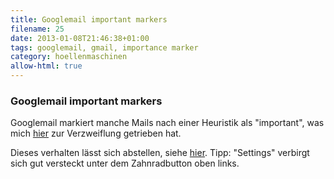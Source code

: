 ```yaml
---
title: Googlemail important markers
filename: 25
date: 2013-01-08T21:46:38+01:00
tags: googlemail, gmail, importance marker
category: hoellenmaschinen
allow-html: true
---
```

### Googlemail important markers

<p>Googlemail markiert manche Mails nach einer Heuristik als "important", was mich <a href="https://www.strangerthanusual.de/blogposts/24">hier</a> zur Verzweiflung getrieben hat.</p>

<p>Dieses verhalten lässt sich abstellen, siehe <a href="http://lifehacker.com/5873402/turn-off-importance-markers-in-gmail-if-youre-not-using-priority-inbox">hier</a>. Tipp: "Settings" verbirgt sich gut versteckt unter dem Zahnradbutton oben links.</p>


